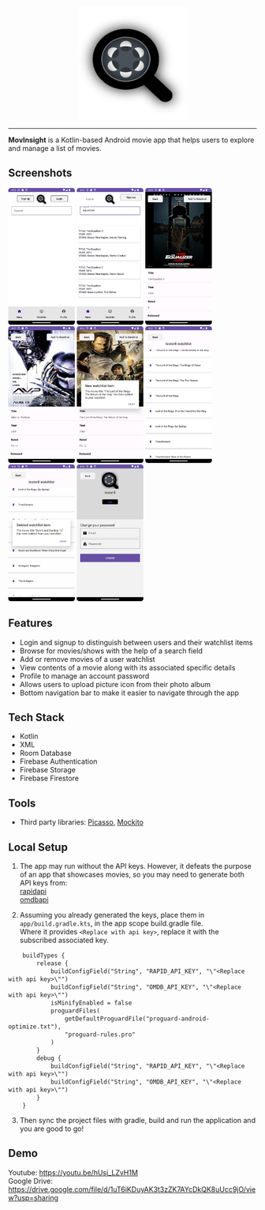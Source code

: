 <p align="center">
<!-- <img src="https://raw.githubusercontent.com/RaigZ/MovInsight/main/app/src/main/res/drawable/logo.png" height = 230 width = 220> -->
<img src="https://raw.githubusercontent.com/RaigZ/MovInsight/main/app/src/main/res/drawable/logo.png" height = 230 width = 220>
</p>

---
**MovInsight** is a Kotlin-based Android movie app that helps users to explore and manage a list of movies.

## Screenshots
<img src="https://raw.githubusercontent.com/RaigZ/MovInsight/main/docs/screenshots/home.png" height = 277 width = 135> <img src="https://raw.githubusercontent.com/RaigZ/MovInsight/main/docs/screenshots/search-results.png" height = 277 width = 135> <img src="https://raw.githubusercontent.com/RaigZ/MovInsight/main/docs/screenshots/search-showcase1.png" height = 277 width = 135> <img src="https://raw.githubusercontent.com/RaigZ/MovInsight/main/docs/screenshots/search-showcase2.png" height = 277 width = 135> <img src="https://raw.githubusercontent.com/RaigZ/MovInsight/main/docs/screenshots/add-watchlist-item.png" height = 277 width = 135> <img src="https://raw.githubusercontent.com/RaigZ/MovInsight/main/docs/screenshots/watchlist-showcase.png" height = 277 width = 135> <img src="https://raw.githubusercontent.com/RaigZ/MovInsight/main/docs/screenshots/remove-watchlist-item.png" height = 277 width = 135> <img src="https://raw.githubusercontent.com/RaigZ/MovInsight/main/docs/screenshots/profile.png" height = 277 width = 135>

## Features
* Login and signup to distinguish between users and their watchlist items
* Browse for movies/shows with the help of a search field
* Add or remove movies of a user watchlist
* View contents of a movie along with its associated specific details
* Profile to manage an account password
* Allows users to upload picture icon from their photo album
* Bottom navigation bar to make it easier to navigate through the app

## Tech Stack
* Kotlin
* XML
* Room Database
* Firebase Authentication
* Firebase Storage
* Firebase Firestore

## Tools
* Third party libraries: [Picasso](https://square.github.io/picasso/#download), [Mockito](https://github.com/mockito/mockito-kotlin) 

## Local Setup
1. The app may run without the API keys. However, it defeats the purpose of an app that showcases movies, so you may need to generate both API keys from:<br> 
[rapidapi](https://rapidapi.com/DataCrawler/api/imdb188/)<br>
[omdbapi](https://www.omdbapi.com/)

2. Assuming you already generated the keys, place them in `app/build.gradle.kts`, in the app scope build.gradle file. <br>Where it provides `<Replace with api key>`, replace it with the subscribed associated key.
```
    buildTypes {
        release {
            buildConfigField("String", "RAPID_API_KEY", "\"<Replace with api key>\"")
            buildConfigField("String", "OMDB_API_KEY", "\"<Replace with api key>\"")
            isMinifyEnabled = false
            proguardFiles(
                getDefaultProguardFile("proguard-android-optimize.txt"),
                "proguard-rules.pro"
            )
        }
        debug {
            buildConfigField("String", "RAPID_API_KEY", "\"<Replace with api key>\"")
            buildConfigField("String", "OMDB_API_KEY", "\"<Replace with api key>\"")
        }
    }
```

3. Then sync the project files with gradle, build and run the application and you are good to go!

## Demo
Youtube: https://youtu.be/hUsj_LZvH1M<br>
Google Drive: https://drive.google.com/file/d/1uT6iKDuyAK3t3zZK7AYcDkQK8uUcc9jO/view?usp=sharing
